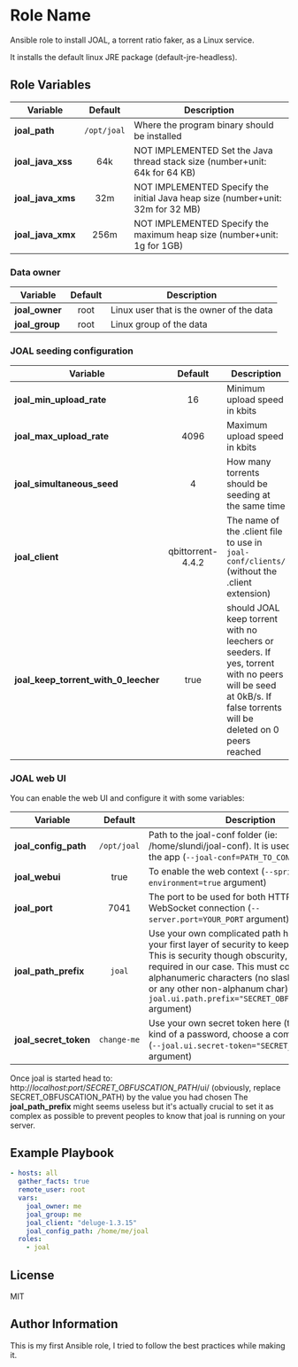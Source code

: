 # Role Name

Ansible role to install JOAL, a torrent ratio faker, as a Linux service.

It installs the default linux JRE package (default-jre-headless).

## Role Variables

| Variable          | Default     | Description |
|-------------------|:-----------:|-------------|
| **joal_path**     | `/opt/joal` | Where the program binary should be installed |
| **joal_java_xss** | 64k         | NOT IMPLEMENTED Set the Java thread stack size (number+unit: 64k for 64 KB) |
| **joal_java_xms** | 32m         | NOT IMPLEMENTED Specify the initial Java heap size (number+unit: 32m for 32 MB) |
| **joal_java_xmx** | 256m         | NOT IMPLEMENTED Specify the maximum heap size (number+unit: 1g for 1GB) |

### Data owner

| Variable       | Default | Description |
|----------------|:-------:|-------------|
| **joal_owner** | root    | Linux user that is the owner of the data |
| **joal_group** | root    | Linux group of the data |

### JOAL seeding configuration

| Variable       | Default | Description |
|----------------|:-------:|-------------|
| **joal_min_upload_rate** | 16    | Minimum upload speed in kbits |
| **joal_max_upload_rate** | 4096  | Maximum upload speed in kbits |
| **joal_simultaneous_seed** | 4   | How many torrents should be seeding at the same time |
| **joal_client** | qbittorrent-4.4.2 | The name of the .client file to use in `joal-conf/clients/` (without the .client extension) |
| **joal_keep_torrent_with_0_leecher** | true |  should JOAL keep torrent with no leechers or seeders. If yes, torrent with no peers will be seed at 0kB/s. If false torrents will be deleted on 0 peers reached |

### JOAL web UI

You can enable the web UI and configure it with some variables:

| Variable       | Default | Description |
|----------------|:-------:|-------------|
| **joal_config_path** | `/opt/joal` | Path to the joal-conf folder (ie: /home/slundi/joal-conf). It is used when starting the app (`--joal-conf=PATH_TO_CONF` argument) |
| **joal_webui** | true    | To enable the web context (`--spring.main.web-environment=true` argument) |
| **joal_port**  | 7041    | The port to be used for both HTTP and WebSocket connection (`--server.port=YOUR_PORT` argument) |
| **joal_path_prefix** | `joal` | Use your own complicated path here (this will be your first layer of security to keep joal secret). This is security though obscurity, but it is required in our case. This must contains only alphanumeric characters (no slash, backslash, or any other non-alphanum char) (`--joal.ui.path.prefix="SECRET_OBFUSCATION_PATH"` argument) |
| **joal_secret_token** | `change-me` | Use your own secret token here (this is some kind of a password, choose a complicated one) (`--joal.ui.secret-token="SECRET_TOKEN"` argument) |

Once joal is started head to: http://_localhost_:_port_/_SECRET_OBFUSCATION_PATH_/ui/ (obviously, replace SECRET_OBFUSCATION_PATH) by the value you had chosen The **joal_path_prefix** might seems useless but it's actually crucial to set it as complex as possible to prevent peoples to know that joal is running on your server.

## Example Playbook

```yaml
- hosts: all
  gather_facts: true
  remote_user: root
  vars:
    joal_owner: me
    joal_group: me
    joal_client: "deluge-1.3.15"
    joal_config_path: /home/me/joal
  roles:
    - joal
```

## License

MIT

## Author Information

This is my first Ansible role, I tried to follow the best practices while making it.
